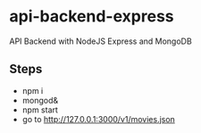 # api-backend-express
API Backend with NodeJS Express and MongoDB

## Steps
- npm i
- mongod&
- npm start
- go to http://127.0.0.1:3000/v1/movies.json

